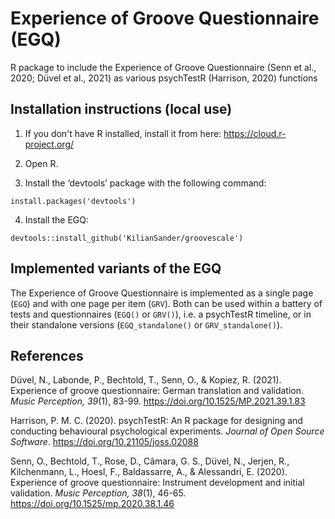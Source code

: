 # Experience of Groove Questionnaire (EGQ)
R package to include the Experience of Groove Questionnaire (Senn et al., 2020; Düvel et al., 2021) as various psychTestR (Harrison, 2020) functions

## Installation instructions (local use)

1. If you don't have R installed, install it from here: https://cloud.r-project.org/

2. Open R.

3. Install the ‘devtools’ package with the following command:

`install.packages('devtools')`

4. Install the EGQ:

`devtools::install_github('KilianSander/groovescale')`

## Implemented variants of the EGQ
The Experience of Groove Questionnaire is implemented as a single page (`EGQ`) and with one page per item (`GRV`).
Both can be used within a battery of tests and questionnaires (`EGQ()` or `GRV()`), i.e. a psychTestR timeline,
or in their standalone versions (`EGQ_standalone()` or `GRV_standalone()`).

## References
Düvel, N., Labonde, P., Bechtold, T., Senn, O., & Kopiez, R. (2021). Experience of groove questionnaire: German translation and validation. *Music Perception, 39*(1), 83-99. https://doi.org/10.1525/MP.2021.39.1.83

Harrison, P. M. C. (2020). psychTestR: An R package for designing and conducting behavioural psychological experiments. *Journal of Open Source Software*. https://doi.org/10.21105/joss.02088

Senn, O., Bechtold, T., Rose, D., Câmara, G. S., Düvel, N., Jerjen, R., Kilchenmann, L., Hoesl, F., Baldassarre, A., & Alessandri, E. (2020). Experience of groove questionnaire: Instrument development and initial validation. *Music Perception, 38*(1), 46-65. https://doi.org/10.1525/mp.2020.38.1.46
